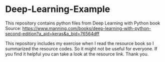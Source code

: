 # Deep-Learning-Example
This repository contains python files from Deep Learning with Python book
Source: https://www.manning.com/books/deep-learning-with-python-second-edition?a_aid=keras&a_bid=76564dff

This repository includes my exercise when I read the resource book so I summarized the resource codes. So it might not be useful for everyone. If you find it helpful you can take a look at the resource link. 
Thank you.
